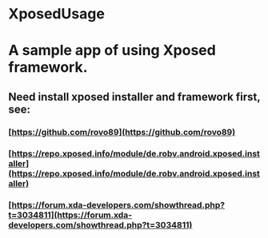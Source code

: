 # XposedUsage

# A sample app of using Xposed framework.
## Need install xposed installer and framework first, see:

### [https://github.com/rovo89](https://github.com/rovo89)
### [https://repo.xposed.info/module/de.robv.android.xposed.installer](https://repo.xposed.info/module/de.robv.android.xposed.installer) 
### [https://forum.xda-developers.com/showthread.php?t=3034811](https://forum.xda-developers.com/showthread.php?t=3034811)